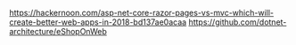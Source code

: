 https://hackernoon.com/asp-net-core-razor-pages-vs-mvc-which-will-create-better-web-apps-in-2018-bd137ae0acaa
https://github.com/dotnet-architecture/eShopOnWeb
